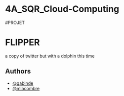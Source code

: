 # 4A_SQR_Cloud-Computing


#PROJET

# FLIPPER

a copy of twitter but with a dolphin this time


## Authors

- [@gabinde](https://github.com/gabinde)
- [@mlacombre](https://github.com/mlacombre)
